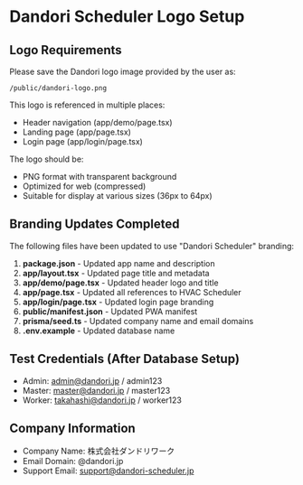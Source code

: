 # Dandori Scheduler Logo Setup

## Logo Requirements

Please save the Dandori logo image provided by the user as:
```
/public/dandori-logo.png
```

This logo is referenced in multiple places:
- Header navigation (app/demo/page.tsx)
- Landing page (app/page.tsx)
- Login page (app/login/page.tsx)

The logo should be:
- PNG format with transparent background
- Optimized for web (compressed)
- Suitable for display at various sizes (36px to 64px)

## Branding Updates Completed

The following files have been updated to use "Dandori Scheduler" branding:

1. **package.json** - Updated app name and description
2. **app/layout.tsx** - Updated page title and metadata
3. **app/demo/page.tsx** - Updated header logo and title
4. **app/page.tsx** - Updated all references to HVAC Scheduler
5. **app/login/page.tsx** - Updated login page branding
6. **public/manifest.json** - Updated PWA manifest
7. **prisma/seed.ts** - Updated company name and email domains
8. **.env.example** - Updated database name

## Test Credentials (After Database Setup)

- Admin: admin@dandori.jp / admin123
- Master: master@dandori.jp / master123
- Worker: takahashi@dandori.jp / worker123

## Company Information

- Company Name: 株式会社ダンドリワーク
- Email Domain: @dandori.jp
- Support Email: support@dandori-scheduler.jp